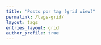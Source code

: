 ```yaml
---
title: "Posts por tag (grid view)"
permalink: /tags-grid/
layout: tags
entries_layout: grid
author_profile: true
---
```


